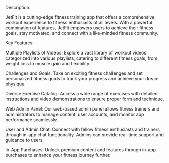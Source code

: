 Description:

JetFit is a cutting-edge fitness training app that offers a comprehensive workout experience to fitness enthusiasts of all levels. With a powerful combination of features, JetFit empowers users to achieve their fitness goals, stay motivated, and connect with a like-minded fitness community.

Key Features:

Multiple Playlists of Videos: Explore a vast library of workout videos categorized into various playlists, catering to different fitness goals, from weight loss to muscle gain and flexibility.

Challenges and Goals: Take on exciting fitness challenges and set personalized fitness goals to track your progress and achieve your dream physique.

Diverse Exercise Catalog: Access a wide range of exercises with detailed instructions and video demonstrations to ensure proper form and technique.

Web Admin Panel: Our web-based admin panel allows fitness trainers and administrators to manage content, user accounts, and monitor app performance seamlessly.

User and Admin Chat: Connect with fellow fitness enthusiasts and trainers through in-app chat functionality. Admins can provide real-time support and guidance to users.

In-App Purchases: Unlock premium content and features through in-app purchases to enhance your fitness journey further.
